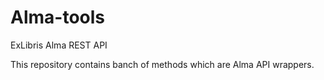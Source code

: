 # Alma-tools
ExLibris Alma REST API 

This repository contains banch of methods which are Alma API wrappers.
